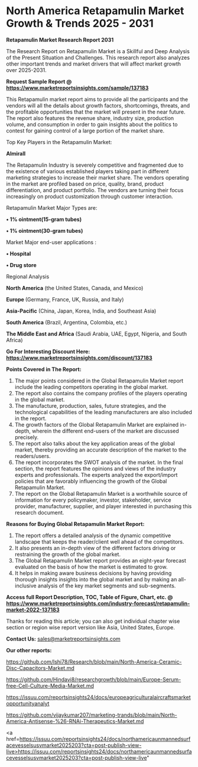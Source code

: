  # North America Retapamulin Market Growth & Trends 2025 - 2031

<strong>Retapamulin Market Research Report 2031</strong>

The Research Report on Retapamulin Market is a Skillful and Deep Analysis of the Present Situation and Challenges. This research report also analyzes other important trends and market drivers that will affect market growth over 2025-2031.

<strong>Request Sample Report @ <a href=https://www.marketreportsinsights.com/sample/137183>https://www.marketreportsinsights.com/sample/137183</a></strong>

This Retapamulin market report aims to provide all the participants and the vendors will all the details about growth factors, shortcomings, threats, and the profitable opportunities that the market will present in the near future. The report also features the revenue share, industry size, production volume, and consumption in order to gain insights about the politics to contest for gaining control of a large portion of the market share.

Top Key Players in the Retapamulin Market:

<strong>Almirall</strong>

The Retapamulin Industry is severely competitive and fragmented due to the existence of various established players taking part in different marketing strategies to increase their market share. The vendors operating in the market are profiled based on price, quality, brand, product differentiation, and product portfolio. The vendors are turning their focus increasingly on product customization through customer interaction.

Retapamulin Market Major Types are:

<strong>• 1% ointment(15-gram tubes)

• 1% ointment(30-gram tubes)</strong>

Market Major end-user applications :

<strong>• Hospital

• Drug store</strong>

Regional Analysis

</u><strong><b>North America</b></strong> (the United States, Canada, and Mexico)

<strong><b>Europe </b></strong>(Germany, France, UK, Russia, and Italy)

<strong><b>Asia-Pacific</b></strong> (China, Japan, Korea, India, and Southeast Asia)

<strong><b>South America</b></strong> (Brazil, Argentina, Colombia, etc.)

<strong><b>The Middle East and Africa</b></strong> (Saudi Arabia, UAE, Egypt, Nigeria, and South Africa)

<strong>Go For Interesting Discount Here: <a href=https://www.marketreportsinsights.com/discount/137183>https://www.marketreportsinsights.com/discount/137183</a></strong>

<strong>Points Covered in The Report:</strong>
<ol>
  <li>The major points considered in the Global Retapamulin Market report include the leading competitors operating in the global market.</li>
  <li>The report also contains the company profiles of the players operating in the global market.</li>
  <li>The manufacture, production, sales, future strategies, and the technological capabilities of the leading manufacturers are also included in the report.</li>
  <li>The growth factors of the Global Retapamulin Market are explained in-depth, wherein the different end-users of the market are discussed precisely.</li>
  <li>The report also talks about the key application areas of the global market, thereby providing an accurate description of the market to the readers/users.</li>
  <li>The report incorporates the SWOT analysis of the market. In the final section, the report features the opinions and views of the industry experts and professionals. The experts analyzed the export/import policies that are favorably influencing the growth of the Global Retapamulin Market.</li>
  <li>The report on the Global Retapamulin Market is a worthwhile source of information for every policymaker, investor, stakeholder, service provider, manufacturer, supplier, and player interested in purchasing this research document.</li>
</ol>
<strong>Reasons for Buying Global Retapamulin Market Report:</strong>

<ol>
  <li>The report offers a detailed analysis of the dynamic competitive landscape that keeps the reader/client well ahead of the competitors.</li>
  <li>It also presents an in-depth view of the different factors driving or restraining the growth of the global market.</li>
  <li>The Global Retapamulin Market report provides an eight-year forecast evaluated on the basis of how the market is estimated to grow.</li>
  <li>It helps in making aware business decisions by having providing thorough insights insights into the global market and by making an all-inclusive analysis of the key market segments and sub-segments.</li>
</ol>
<strong>Access full Report Description, TOC, Table of Figure, Chart, etc. @ <a href=https://www.marketreportsinsights.com/industry-forecast/retapamulin-market-2022-137183>https://www.marketreportsinsights.com/industry-forecast/retapamulin-market-2022-137183</a></strong>


Thanks for reading this article; you can also get individual chapter wise section or region wise report version like Asia, United States, Europe.

<strong>Contact Us:</strong>
sales@marketreportsinsights.com

<strong>Our other reports:</strong>

<a href=https://github.com/Ishi78/Research/blob/main/North-America-Ceramic-Disc-Capacitors-Market.md>https://github.com/Ishi78/Research/blob/main/North-America-Ceramic-Disc-Capacitors-Market.md</a>

<a href=https://github.com/Hindavi8/researchgrowth/blob/main/Europe-Serum-free-Cell-Culture-Media-Market.md>https://github.com/Hindavi8/researchgrowth/blob/main/Europe-Serum-free-Cell-Culture-Media-Market.md</a>

<a href=https://issuu.com/reportsinsights24/docs/europeagriculturalaircraftsmarketopportunityanalyt>https://issuu.com/reportsinsights24/docs/europeagriculturalaircraftsmarketopportunityanalyt</a>

<a href=https://github.com/vijaykumar207/marketing-trands/blob/main/North-America-Antisense-%26-RNAi-Therapeutics-Market.md>https://github.com/vijaykumar207/marketing-trands/blob/main/North-America-Antisense-%26-RNAi-Therapeutics-Market.md</a>

<a href=https://issuu.com/reportsinsights24/docs/northamericaunmannedsurfacevesselsusvmarket2025203?cta=post-publish-view-live>https://issuu.com/reportsinsights24/docs/northamericaunmannedsurfacevesselsusvmarket2025203?cta=post-publish-view-live</a>"
